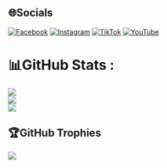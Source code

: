 
## 🌐Socials
[![Facebook](https://img.shields.io/badge/Facebook-%231877F2.svg?logo=Facebook&logoColor=white)](https://facebook.com/https://www.facebook.com/NguyenThanhLam.02) [![Instagram](https://img.shields.io/badge/Instagram-%23E4405F.svg?logo=Instagram&logoColor=white)](https://instagram.com/https://www.instagram.com/thanhlam02.haui/) [![TikTok](https://img.shields.io/badge/TikTok-%23000000.svg?logo=TikTok&logoColor=white)](https://tiktok.com/@thanhlam02.haui) [![YouTube](https://img.shields.io/badge/YouTube-%23FF0000.svg?logo=YouTube&logoColor=white)](https://youtube.com/c/https://www.youtube.com/c/Nguy%E1%BB%85nTh%C3%A0nhL%C3%A2m) 

# 📊GitHub Stats :
![](https://github-readme-stats.vercel.app/api?username=thanhlamit02&theme=radical&hide_border=false&include_all_commits=false&count_private=false)<br/>
![](https://github-readme-streak-stats.herokuapp.com/?user=thanhlamit02&theme=radical&hide_border=false)<br/>
![](https://github-readme-stats.vercel.app/api/top-langs/?username=thanhlamit02&theme=radical&hide_border=false&include_all_commits=false&count_private=false&layout=compact)

## 🏆GitHub Trophies
![](https://github-trophies.vercel.app/?username=thanhlamit02&theme=dracula&no-frame=false&no-bg=false&margin-w=4)

